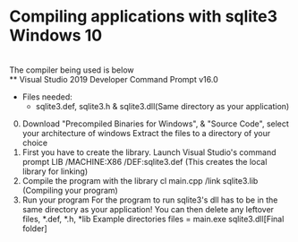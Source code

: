 # Compiling applications with sqlite3 Windows 10
<br>The compiler being used is below
<br>** Visual Studio 2019 Developer Command Prompt v16.0
* Files needed: 
    * sqlite3.def, sqlite3.h & sqlite3.dll(Same directory as your application) 
0. Download "Precompiled Binaries for Windows", & "Source Code", select your architecture of windows
    Extract the files to a directory of your choice
1. First you have to create the library.
    Launch Visual Studio's command prompt
    LIB /MACHINE:X86 /DEF:sqlite3.def (This creates the local library for linking)
2. Compile the program with the library
    cl main.cpp /link sqlite3.lib (Compiling your program)
3. Run your program
    For the program to run sqlite3's dll has to be in the same directory as your application!
    You can then delete any leftover files, *.def, *.h, *lib
    Example directories files = main.exe sqlite3.dll[Final folder]